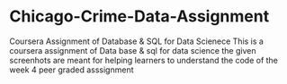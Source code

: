 # Chicago-Crime-Data-Assignment
Coursera Assignment of Database &amp; SQL for Data Scienece
This is a coursera assignment of Data base & sql for data science
the given screenhots are meant for helping learners to understand the code of the week 4 peer graded asssignment 
